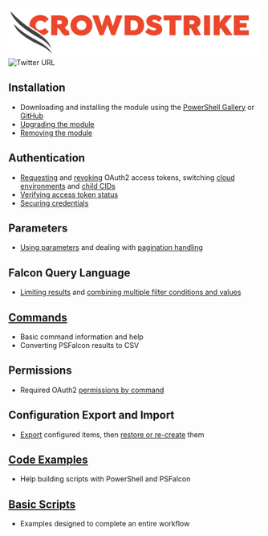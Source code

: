 ![CrowdStrike Falcon](https://raw.githubusercontent.com/CrowdStrike/falconpy/main/docs/asset/cs-logo.png)
![Twitter URL](https://img.shields.io/twitter/url?label=Follow%20%40CrowdStrike&style=social&url=https%3A%2F%2Ftwitter.com%2FCrowdStrike)

## Installation
* Downloading and installing the module using the [PowerShell Gallery](https://github.com/CrowdStrike/psfalcon/wiki/Installation,-Upgrade-and-Removal#use-the-powershell-gallery) or [GitHub](https://github.com/CrowdStrike/psfalcon/wiki/Installation,-Upgrade-and-Removal#download-from-github)
* [Upgrading the module](https://github.com/CrowdStrike/psfalcon/wiki/Installation,-Upgrade-and-Removal#upgrade)
* [Removing the module](https://github.com/CrowdStrike/psfalcon/wiki/Installation,-Upgrade-and-Removal#upgrade)
## Authentication
* [Requesting](https://github.com/CrowdStrike/psfalcon/wiki/Authentication#get-an-auth-token) and [revoking](https://github.com/CrowdStrike/psfalcon/wiki/Authentication#revoke-an-auth-token) OAuth2 access tokens, switching [cloud environments](https://github.com/CrowdStrike/psfalcon/wiki/Authentication#alternate-clouds) and [child CIDs](https://github.com/CrowdStrike/psfalcon/wiki/Authentication#child-environments)
* [Verifying access token status](https://github.com/CrowdStrike/psfalcon/wiki/Authentication#verifying-token-status)
* [Securing credentials](https://github.com/CrowdStrike/psfalcon/wiki/Authentication#verifying-token-status)
## Parameters
* [Using parameters](https://github.com/CrowdStrike/psfalcon/wiki/Parameters#positioning) and dealing with [pagination handling](https://github.com/CrowdStrike/psfalcon/wiki/Parameters#-all)
## Falcon Query Language
* [Limiting results](https://github.com/CrowdStrike/psfalcon/wiki/Falcon-Query-Language#filtering) and [combining multiple filter conditions and values](https://github.com/CrowdStrike/psfalcon/wiki/Falcon-Query-Language#multiple-values)
## [Commands](https://github.com/CrowdStrike/psfalcon/wiki/Commands)
* Basic command information and help
* Converting PSFalcon results to CSV
## Permissions
* Required OAuth2 [permissions by command](https://github.com/CrowdStrike/psfalcon/wiki/Permissions)
## Configuration Export and Import
* [Export](https://github.com/CrowdStrike/psfalcon/wiki/Configuration-Export-and-Import#export-all-configurations) configured items, then [restore or re-create](https://github.com/CrowdStrike/psfalcon/wiki/Configuration-Export-and-Import#import-configurations) them
## [Code Examples](https://github.com/CrowdStrike/psfalcon/wiki/Code-Examples)
* Help building scripts with PowerShell and PSFalcon
## [Basic Scripts](https://github.com/CrowdStrike/psfalcon/wiki/Basic-Scripts)
* Examples designed to complete an entire workflow